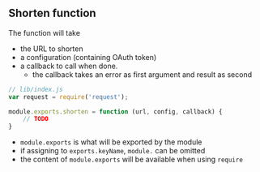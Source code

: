 ## Shorten function

The function will take

* the URL to shorten
* a configuration (containing OAuth token)
* a callback to call when done.
  * the callback takes an error as first argument and result as second

```javascript
// lib/index.js
var request = require('request');

module.exports.shorten = function (url, config, callback) {
    // TODO
}
```

* `module.exports` is what will be exported by the module
* if assigning to `exports.keyName`, `module.` can be omitted
* the content of `module.exports` will be available when using `require`
